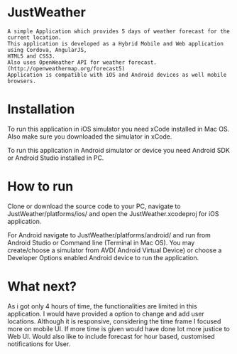 # JustWeather
    A simple Application which provides 5 days of weather forecast for the current location.
    This application is developed as a Hybrid Mobile and Web application using Cordova, AngularJS,
    HTML5 and CSS3.
    Also uses OpenWeather API for weather forecast. (http://openweathermap.org/forecast5)
    Application is compatible with iOS and Android devices as well mobile browsers.
    
# Installation
   To run this application in iOS simulator you need xCode installed in Mac OS. Also make sure you downloaded the simulator in xCode.
   
   To run this application in Android simulator or device you need Android SDK or Android Studio installed in PC.
  
# How to run 
  Clone or download the source code to your PC, navigate to JustWeather/platforms/ios/ and open the JustWeather.xcodeproj
  for iOS application.
  
  For Android navigate to JustWeather/platforms/android/ and run from Android Studio or Command line (Terminal in Mac OS). 
  You may create/choose a simulator from AVD( Android Virtual Device) or choose a Developer Options enabled Android device to run the application.

# What next?
  As i got only 4 hours of time, the functionalities are limited in this application. 
  I would have provided a option to change and add user locations. 
  Although it is responsive, considering the time frame I focused more on mobile UI. 
  If more time is given would have done lot more justice to Web UI. 
  Would also like to include forecast for hour based, customised notifications for User.
  

  
